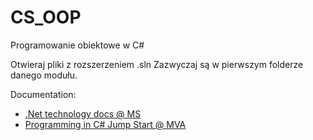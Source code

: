 # CS_OOP
Programowanie obiektowe w C#

Otwieraj pliki z rozszerzeniem .sln
Zazwyczaj są w pierwszym folderze danego modułu.

Documentation:
* [.Net technology docs @ MS](https://docs.microsoft.com/pl-pl/dotnet/) 
* [Programming in C# Jump Start @ MVA](https://mva.microsoft.com/en-US/training-courses/programming-in-c-jump-start-14254/)
